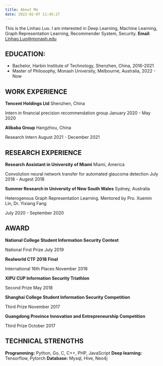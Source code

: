 ```yaml
---
title: About Me
date: 2022-02-07 11:45:27
---
```

This is the Linhao Luo. I am interested in Deep Learning, Machine Learning, Graph Representation Learning, Recommender System, Security.
**Email**: Linhao.Luo@monash.edu

## EDUCATION: 

* Bachelor, Harbin Institute of Technology, Shenzhen, China, 2016-2021
* Master of Philosophy, Monash University, Melbourne, Australia, 2022 - Now

## WORK EXPERIENCE

**Tencent Holdings Ltd**																											Shenzhen, China

Intern in financial precision recommendation group					              		  January 2020 - May 2020

**Alibaba Group**																																	Hangzhou, China

Research Intern					              															August 2021 - December 2021

## RESEARCH EXPERIENCE

**Research Assistant in University of Miami**															   Miami, America

Convolution neural network transfer for automated glaucoma detection  July 2018 - Augest 2018

**Summer Research in University of New South Wales**										Sydney, Australia

Heterogenous Graph Representation Learning. Mentored by Pro. Xuemin Lin, Dr. Yixiang Fang

July 2020 - September 2020
## AWARD

**National College Student Information Security Contest**

National First Prize 																														July 2019 

**Realworld CTF 2018 Final**

International 16th Places																								  November 2018

**XIPU CUP Information Security Triathlon**

Second Prize																															      May 2018

**Shanghai College Student Information Security Competition**

Third Prize																															November 2017

**Guangdong Province Innovation and Entrepreneurship Competition**

Third Prize																																October 2017

## TECHNICAL STRENGTHS

**Programming:**  Python, Go, C, C++, PHP, JavaScript
**Deep learning:** Tensorflow, Pytorch
**Database:** Mysql, Hive, Neo4j